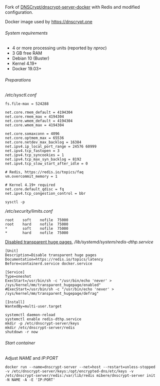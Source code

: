 Fork of [DNSCrypt/dnscrypt-server-docker](https://github.com/DNSCrypt/dnscrypt-server-docker) with Redis and modified configuration.

Docker image used by https://dnscrypt.one

###### System requirements

- 4 or more processing units (reported by _nproc_)
- 3 GB free RAM
- Debian 10 (Buster)
- Kernel 4.19+
- Docker 19.03+ 

###### Preparations

_/etc/sysctl.conf_
```
fs.file-max = 524288

net.core.rmem_default = 4194304
net.core.rmem_max = 4194304
net.core.wmem_default = 4194304
net.core.wmem_max = 4194304

net.core.somaxconn = 4096
net.core.optmem_max = 65536
net.core.netdev_max_backlog = 16384
net.ipv4.ip_local_port_range = 24576 60999
net.ipv4.tcp_fastopen = 3
net.ipv4.tcp_syncookies = 1
net.ipv4.tcp_max_syn_backlog = 8192
net.ipv4.tcp_slow_start_after_idle = 0

# Redis, https://redis.io/topics/faq
vm.overcommit_memory = 1

# Kernel 4.19+ required
net.core.default_qdisc = fq
net.ipv4.tcp_congestion_control = bbr
```
```
sysctl -p
```

_/etc/security/limits.conf_
```
root    soft    nofile  75000
root    hard    nofile  75000
*       soft    nofile  75000
*       hard    nofile  75000
```

[Disabled transparent huge pages](https://redis.io/topics/latency), _/lib/systemd/system/redis-dthp.service_

```
[Unit]
Description=Disable transparent huge pages
Documentation=https://redis.io/topics/latency
Before=containerd.service docker.service

[Service]
Type=oneshot
ExecStart=/usr/bin/sh -c "/usr/bin/echo 'never' > /sys/kernel/mm/transparent_hugepage/enabled"
#ExecStart=/usr/bin/sh -c "/usr/bin/echo 'never' > /sys/kernel/mm/transparent_hugepage/defrag"

[Install]
WantedBy=multi-user.target
```

```
systemctl daemon-reload
systemctl enable redis-dthp.service
mkdir -p /etc/dnscrypt-server/keys
mkdir /etc/dnscrypt-server/redis
shutdown -r now
```

###### Start container

Adjust _NAME_ and _IP:PORT_

```
docker run --name=dnscrypt-server --net=host --restart=unless-stopped -v /etc/dnscrypt-server/keys:/opt/encrypted-dns/etc/keys -v /etc/dnscrypt-server/redis:/var/lib/redis mibere/dnscrypt-server init -N NAME -A -E 'IP:PORT'
```
